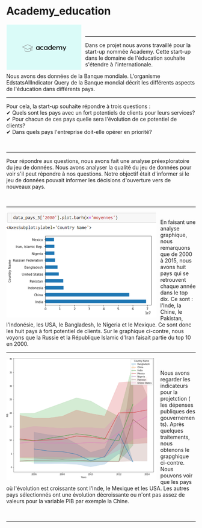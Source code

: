 # Academy_education

<div>
    <img Align="left" alt="Academy" width="200px" src="https://github.com/laetdata/Academy_education/blob/main/img/academy.png" style="padding-right:10px;" />
</div>
<br />
                                                                                                                                           

---

Dans ce projet nous avons travaillé pour la start-up nommée Academy. 
Cette start-up dans le domaine de l'éducation souhaite s'étendre à l'internationale.

Nous avons des données de la Banque mondiale. L'organisme EdstatsAllIndicator Query de la Banque mondial décrit les différents aspects de l'éducation dans différents pays. 
<br />
                                                                                                                                           

---
Pour cela, la start-up souhaite répondre à trois questions : 
<br>
✔ Quels sont les pays avec un fort potentiels de clients pour leurs services? <br>
✔ Pour chacun de ces pays quelle sera l'évolution de ce potentiel de clients?  <br>
✔ Dans quels pays l'entreprise doit-elle opérer en priorité?  <br>

<br />
                                                                                                                                      

---
Pour répondre aux questions, nous avons fait une analyse préexploratoire du jeu de données. 
Nous avons analyser la qualité du jeu de données pour voir s'il peut répondre à nos questions. 
Notre objectif était d'informer si le jeu de données pouvait informer les décisions d'ouverture vers de nouveaux pays. 

<br />
                                                                                                                                      

---


 <img Align="left" alt="Academy" width="400px" src="https://github.com/laetdata/Academy_education/blob/main/img/modelisation 5.png" style="padding-right:10px;" />

<br />
En faisant une analyse graphique, nous remarquons que de 2000 à 2015, nous avons huit pays qui se retrouvent chaque année dans le top dix. 
Ce sont : l'Inde, la Chine, le Pakistan, l'Indonésie, les USA, le Bangladesh, le Nigeria et le Mexique. Ce sont donc les huit pays à fort 
potentiel de clients. 
Sur le graphique ci-contre, nous voyons que la Russie et la République Islamic d'Iran faisait partie du top 10 en 2000.

<br />
                                                                                                                                      

---

<img Align="left" alt="Academy" width="400px" src="https://github.com/laetdata/Academy_education/blob/main/img/projection.png" style="padding-right:10px;" />

<br />

Nous avons regarder les indicateurs pour la projetction ( les dépenses publiques des gouvernements). Après quelques traitements, nous obtenons le grapghique ci-contre. 
Nous pouvons voir que les pays où l'évolution est croissante sont l'Inde, le Mexique et les USA. Les autres pays sélectionnés ont une évolution décroissante ou n'ont pas assez de valeurs pour la variable PIB par exemple la Chine. 

<br />
                                                                                                                                      

---



